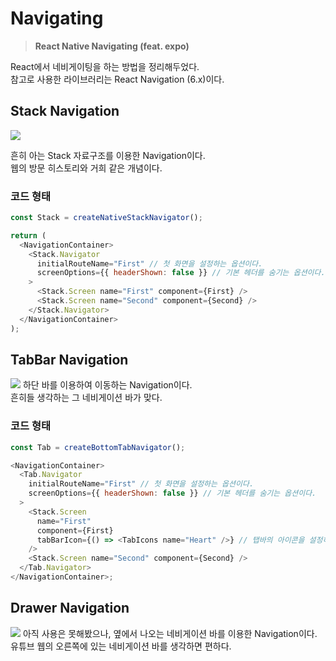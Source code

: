 # Navigating

> **React Native Navigating (feat. expo)**

React에서 네비게이팅을 하는 방법을 정리해두었다.  
 참고로 사용한 라이브러리는 React Navigation (6.x)이다.

## Stack Navigation

![](https://i.stack.imgur.com/FiniU.png)

흔히 아는 Stack 자료구조를 이용한 Navigation이다.  
웹의 방문 히스토리와 거희 같은 개념이다.

### 코드 형태

```js
const Stack = createNativeStackNavigator();

return (
  <NavigationContainer>
    <Stack.Navigator
      initialRouteName="First" // 첫 화면을 설정하는 옵션이다.
      screenOptions={{ headerShown: false }} // 기본 헤더를 숨기는 옵션이다.
    >
      <Stack.Screen name="First" component={First} />
      <Stack.Screen name="Second" component={Second} />
    </Stack.Navigator>
  </NavigationContainer>
);
```

## TabBar Navigation

![](https://miro.medium.com/v2/resize:fit:930/1*CnV48AaOC5HreH7KQN4nUw.png)
하단 바를 이용하여 이동하는 Navigation이다.  
흔히들 생각하는 그 네비게이션 바가 맞다.

### 코드 형태

```js
const Tab = createBottomTabNavigator();

<NavigationContainer>
  <Tab.Navigator
    initialRouteName="First" // 첫 화면을 설정하는 옵션이다.
    screenOptions={{ headerShown: false }} // 기본 헤더를 숨기는 옵션이다.
  >
    <Stack.Screen
      name="First"
      component={First}
      tabBarIcon={() => <TabIcons name="Heart" />} // 탭바의 아이콘을 설정하는 옵션이다.
    />
    <Stack.Screen name="Second" component={Second} />
  </Tab.Navigator>
</NavigationContainer>;
```

## Drawer Navigation

![](https://lh3.googleusercontent.com/W4QDMYeNtcm37g2JfKKj5lv8rJ6KGLb9vZdYUNEpjixpHDjjQ_hPrwnj5Ruo1ZYHyukHLRQCtXrzQV6gLzRSNE-w60QYjFcUZZ_2=w1064-v0)
아직 사용은 못해봤으나, 옆에서 나오는 네비게이션 바를 이용한 Navigation이다.  
 유튜브 웹의 오른쪽에 있는 네비게이션 바를 생각하면 편하다.
